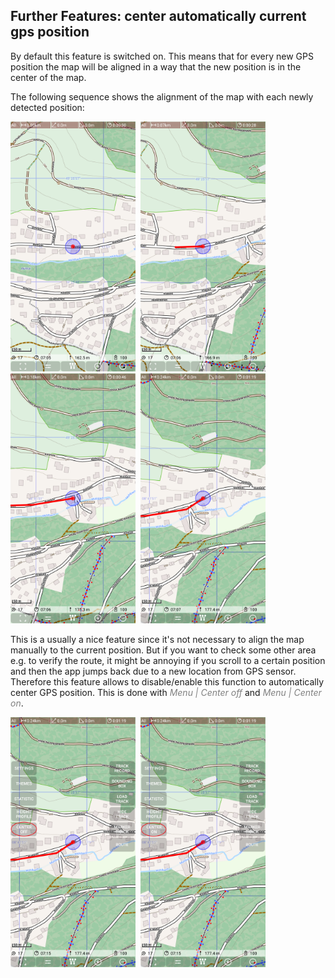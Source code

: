## Further Features: center automatically current gps position

By default this feature is switched on. This means that for every new GPS 
position the map will be aligned in a way that the new position is in the center
of the map.

The following sequence shows the alignment of the map with each newly detected position:

<img src="./center1.png" width="200" />&nbsp;
<img src="./center2.png" width="200" />&nbsp;
<img src="./center3.png" width="200" />&nbsp;
<img src="./center4.png" width="200" />&nbsp;

This is a usually a nice feature since it's not necessary to align the map 
manually to the current position. But if you want to check some other area
e.g. to verify the route, it might be annoying if you scroll to a certain position
and then the app jumps back due to a new location from GPS sensor. Therefore this
feature allows to disable/enable this function to automatically center GPS position.
This is done with <span style="color:gray">*Menu | Center off*</span> and 
<span style="color:gray">*Menu | Center on*</span>.

<img src="./centeroff.png" width="200" />&nbsp;
<img src="./centeron.png" width="200" />&nbsp;
